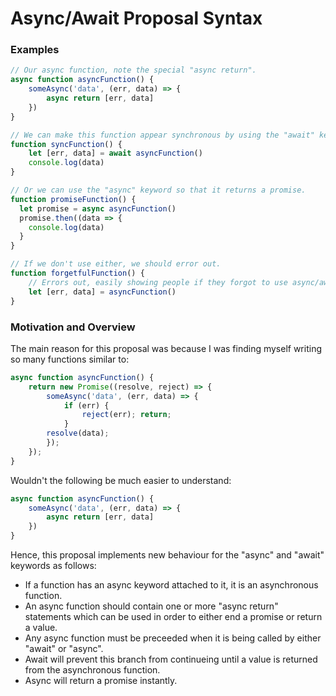 # Async/Await Proposal Syntax

### Examples

```javascript
// Our async function, note the special "async return".
async function asyncFunction() {
    someAsync('data', (err, data) => {
        async return [err, data]
    })
}

// We can make this function appear synchronous by using the "await" keyword.
function syncFunction() {
    let [err, data] = await asyncFunction()
    console.log(data)
}

// Or we can use the "async" keyword so that it returns a promise.
function promiseFunction() {
  let promise = async asyncFunction()
  promise.then((data => {
    console.log(data)
  }
}

// If we don't use either, we should error out.
function forgetfulFunction() {
    // Errors out, easily showing people if they forgot to use async/await.
    let [err, data] = asyncFunction()
}
```

### Motivation and Overview

The main reason for this proposal was because I was finding myself writing so many functions similar to:

```javascript
async function asyncFunction() {
    return new Promise((resolve, reject) => {
        someAsync('data', (err, data) => {
            if (err) {
                reject(err); return;
            }
        resolve(data);
        });
    }); 
}
```

Wouldn't the following be much easier to understand:

```javascript
async function asyncFunction() {
    someAsync('data', (err, data) => {
        async return [err, data]
    })
}
```

Hence, this proposal implements new behaviour for the "async" and "await" keywords as follows:

 - If a function has an async keyword attached to it, it is an asynchronous function.
 - An async function should contain one or more "async return" statements which can be used in order to either end a promise or return a value.
 - Any async function must be preceeded when it is being called by either "await" or "async".
 - Await will prevent this branch from continueing until a value is returned from the asynchronous function.
 - Async will return a promise instantly.

